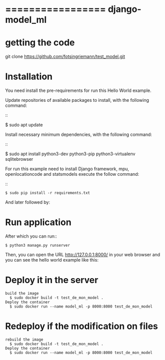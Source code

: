 =================
django-model_ml
=================

getting the code
============

git clone https://github.com/fotsingriemann/test_model.git

Installation
============

You need install the pre-requirements for run this Hello World example.

Update repositories of available packages to install, with
the following command:

::

  $ sudo apt update

Install necessary minimum dependencies, with the following command:

::

  $ sudo apt install python3-dev python3-pip python3-virtualenv sqlitebrowser

For run this example need to install Django framework, mpu, openlocationcode and statsmodels execute the follow command:

::

    $ sudo pip install -r requirements.txt

And later followed by:

Run application
===============

After which you can run::

    $ python3 manage.py runserver

Then, you can open the URL http://127.0.0.1:8000/ in your web browser and you can 
see the hello world example like this:


Deploy it in the server
===============
    build the image
      $ sudo docker build -t test_de_mon_model .
    Deploy the container
      $ sudo docker run --name model_ml -p 8000:8000 test_de_mon_model


Redeploy if the modification on files
===============

    rebuild the image
      $ sudo docker build -t test_de_mon_model .
    Deploy the container
      $ sudo docker run --name model_ml -p 8000:8000 test_de_mon_model